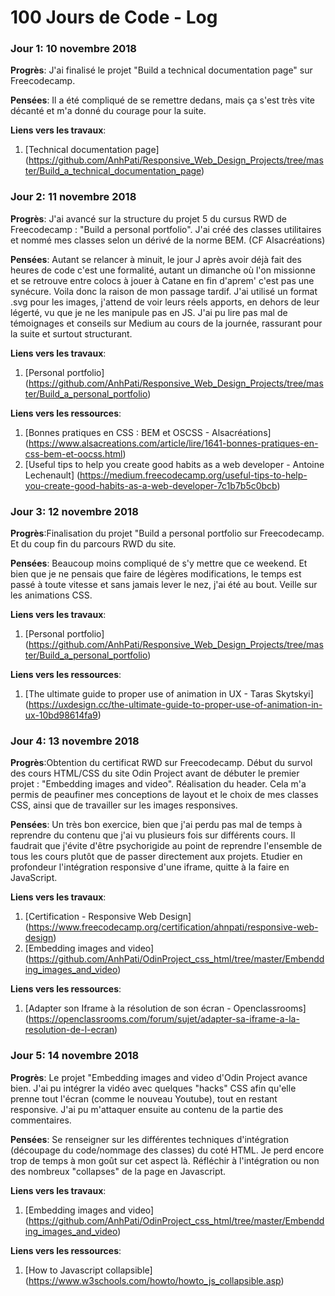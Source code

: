 # 100 Jours de Code - Log

### Jour 1: 10 novembre 2018

**Progrès**: J'ai finalisé le projet "Build a technical documentation page" sur Freecodecamp.

**Pensées**: Il a été compliqué de se remettre dedans, mais ça s'est très vite décanté et m'a donné du courage pour la suite.

**Liens vers les travaux**:
1. [Technical documentation page] (https://github.com/AnhPati/Responsive_Web_Design_Projects/tree/master/Build_a_technical_documentation_page)


### Jour 2: 11 novembre 2018

**Progrès**: J'ai avancé sur la structure du projet 5 du cursus RWD de Freecodecamp : "Build a personal portfolio".
J'ai créé des classes utilitaires et nommé mes classes selon un dérivé de la norme BEM. (CF Alsacréations)

**Pensées**: Autant se relancer à minuit, le jour J après avoir déjà fait des heures de code c'est une formalité, autant un dimanche où l'on missionne et se retrouve entre colocs à jouer à Catane en fin d'aprem' c'est pas une synécure. Voila donc la raison de mon passage tardif.
J'ai utilisé un format .svg pour les images, j'attend de voir leurs réels apports, en dehors de leur légerté, vu que je ne les manipule pas en JS.
J'ai pu lire pas mal de témoignages et conseils sur Medium au cours de la journée, rassurant pour la suite et surtout structurant.

**Liens vers les travaux**:
1. [Personal portfolio] (https://github.com/AnhPati/Responsive_Web_Design_Projects/tree/master/Build_a_personal_portfolio)

**Liens vers les ressources**:
1. [Bonnes pratiques en CSS : BEM et OSCSS - Alsacréations] (https://www.alsacreations.com/article/lire/1641-bonnes-pratiques-en-css-bem-et-oocss.html)
2. [Useful tips to help you create good habits as a web developer - Antoine Lechenault] (https://medium.freecodecamp.org/useful-tips-to-help-you-create-good-habits-as-a-web-developer-7c1b7b5c0bcb)


### Jour 3: 12 novembre 2018

**Progrès**:Finalisation du projet "Build a personal portfolio sur Freecodecamp. Et du coup fin du parcours RWD du site.

**Pensées**: Beaucoup moins compliqué de s'y mettre que ce weekend. Et bien que je ne pensais que faire de légères modifications, le temps est passé à toute vitesse et sans jamais lever le nez, j'ai été au bout.
Veille sur les animations CSS.

**Liens vers les travaux**:
1. [Personal portfolio] (https://github.com/AnhPati/Responsive_Web_Design_Projects/tree/master/Build_a_personal_portfolio)

**Liens vers les ressources**:
1. [The ultimate guide to proper use of animation in UX - Taras Skytskyi] (https://uxdesign.cc/the-ultimate-guide-to-proper-use-of-animation-in-ux-10bd98614fa9)

### Jour 4: 13 novembre 2018

**Progrès**:Obtention du certificat RWD sur Freecodecamp. Début du survol des cours HTML/CSS du site Odin Project avant de débuter le premier projet : "Embedding images and video". Réalisation du header. Cela m'a permis de peaufiner mes conceptions de layout et le choix de mes classes CSS, ainsi que de travailler sur les images responsives.

**Pensées**: Un très bon exercice, bien que j'ai perdu pas mal de temps à reprendre du contenu que j'ai vu plusieurs fois sur différents cours. Il faudrait que j'évite d'être psychorigide au point de reprendre l'ensemble de tous les cours plutôt que de passer directement aux projets. Etudier en profondeur l'intégration responsive d'une iframe, quitte à la faire en JavaScript.

**Liens vers les travaux**:
1. [Certification - Responsive Web Design] (https://www.freecodecamp.org/certification/ahnpati/responsive-web-design)
2. [Embedding images and video] (https://github.com/AnhPati/OdinProject_css_html/tree/master/Embendding_images_and_video)

**Liens vers les ressources**:
1. [Adapter son Iframe à la résolution de son écran - Openclassrooms] (https://openclassrooms.com/forum/sujet/adapter-sa-iframe-a-la-resolution-de-l-ecran)

### Jour 5: 14 novembre 2018

**Progrès**: Le projet "Embedding images and video d'Odin Project avance bien. J'ai pu intégrer la vidéo avec quelques "hacks" CSS afin qu'elle prenne tout l'écran (comme le nouveau Youtube), tout en restant responsive. J'ai pu m'attaquer ensuite au contenu de la partie des commentaires.

**Pensées**: Se renseigner sur les différentes techniques d'intégration (découpage du code/nommage des classes) du coté HTML. Je perd encore trop de temps à mon goût sur cet aspect là. Réfléchir à l'intégration ou non des nombreux "collapses" de la page en Javascript.

**Liens vers les travaux**:
1. [Embedding images and video] (https://github.com/AnhPati/OdinProject_css_html/tree/master/Embendding_images_and_video)

**Liens vers les ressources**:
1. [How to Javascript collapsible] (https://www.w3schools.com/howto/howto_js_collapsible.asp)
